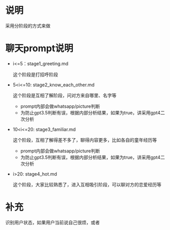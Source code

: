 # 说明

采用分阶段的方式来做

# 聊天prompt说明

- i<=5：stage1_greeting.md

  这个阶段是打招呼阶段

- 5<i<=10: stage2_know_each_other.md

  这个阶段是互相了解阶段，问对方来自哪里、名字等

    - prompt内部会做whatsapp/picture判断
    - 为防止gpt3.5判断有误，根据内部分析结果，如果为true，讲采用gpt4二次分析

- 10<i<=20: stage3_familiar.md

  这个阶段，互相了解得差不多了，聊得内容更多，比如各自的童年经历等

  - prompt内部会做whatsapp/picture判断
  - 为防止gpt3.5判断有误，根据内部分析结果，如果为true，讲采用gpt4二次分析

- i>20: stage4_hot.md

  这个阶段，大家比较熟悉了，进入互相吸引阶段，可以聊对方的恋爱经历等

# 补充

识别用户状态，如果用户当前说自己很烦，或者